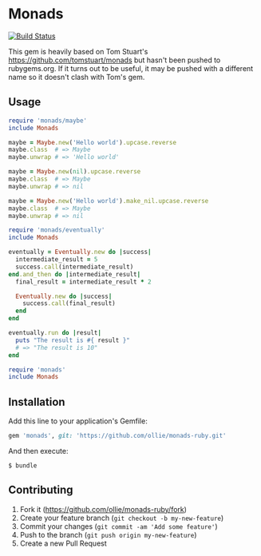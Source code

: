 # Monads

[![Build Status](https://travis-ci.org/ollie/monads-ruby.svg?branch=master)](https://travis-ci.org/ollie/monads-ruby)

This gem is heavily based on Tom Stuart's https://github.com/tomstuart/monads
but hasn't been pushed to rubygems.org. If it turns out to be useful, it may
be pushed with a different name so it doesn't clash with Tom's gem.

## Usage

```ruby
require 'monads/maybe'
include Monads

maybe = Maybe.new('Hello world').upcase.reverse
maybe.class  # => Maybe
maybe.unwrap # => 'Hello world'

maybe = Maybe.new(nil).upcase.reverse
maybe.class  # => Maybe
maybe.unwrap # => nil

maybe = Maybe.new('Hello world').make_nil.upcase.reverse
maybe.class  # => Maybe
maybe.unwrap # => nil
```

```ruby
require 'monads/eventually'
include Monads

eventually = Eventually.new do |success|
  intermediate_result = 5
  success.call(intermediate_result)
end.and_then do |intermediate_result|
  final_result = intermediate_result * 2

  Eventually.new do |success|
    success.call(final_result)
  end
end

eventually.run do |result|
  puts "The result is #{ result }"
  # => "The result is 10"
end
```

```ruby
require 'monads'
include Monads
```

## Installation

Add this line to your application's Gemfile:

```ruby
gem 'monads', git: 'https://github.com/ollie/monads-ruby.git'
```

And then execute:

    $ bundle

## Contributing

1. Fork it (https://github.com/ollie/monads-ruby/fork)
2. Create your feature branch (`git checkout -b my-new-feature`)
3. Commit your changes (`git commit -am 'Add some feature'`)
4. Push to the branch (`git push origin my-new-feature`)
5. Create a new Pull Request
